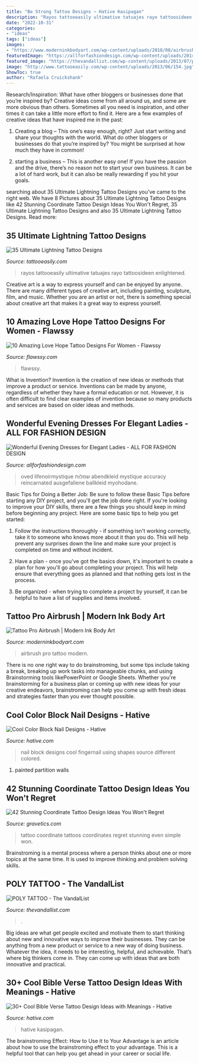 ```yaml
---
title: "Be Strong Tattoo Designs ~ Hative Kasipagan"
description: "Rayos tattooeasily ultimative tatuajes rayo tattoosideen enlightened"
date: "2022-10-31"
categories:
- "ideas"
tags: ["ideas"]
images:
- "https://www.moderninkbodyart.com/wp-content/uploads/2018/08/airbrush-pro-5.jpg"
featuredImage: "https://allforfashiondesign.com/wp-content/uploads/2014/01/ar-12.jpg"
featured_image: "https://thevandallist.com/wp-content/uploads/2013/07/poly-11.jpg"
image: "http://www.tattooeasily.com/wp-content/uploads/2013/06/154.jpg"
ShowToc: true
author: "Rafaela Cruickshank"
---
```



Research/Inspiration: What have other bloggers or businesses done that you’re inspired by?
Creative ideas come from all around us, and some are more obvious than others. Sometimes all you need is inspiration, and other times it can take a little more effort to find it. Here are a few examples of creative ideas that have inspired me in the past: 
1. Creating a blog – This one’s easy enough, right? Just start writing and share your thoughts with the world. What do other bloggers or businesses do that you’re inspired by? You might be surprised at how much they have in common! 

2. starting a business – This is another easy one! If you have the passion and the drive, there’s no reason not to start your own business. It can be a lot of hard work, but it can also be really rewarding if you hit your goals.

	

		
searching about 35 Ultimate Lightning Tattoo Designs you've came to the right web. We have 8 Pictures about 35 Ultimate Lightning Tattoo Designs like 42 Stunning Coordinate Tattoo Design Ideas You Won&#039;t Regret, 35 Ultimate Lightning Tattoo Designs and also 35 Ultimate Lightning Tattoo Designs. Read more:
		
    
## 35 Ultimate Lightning Tattoo Designs

<img loading=lazy src="http://www.tattooeasily.com/wp-content/uploads/2013/06/154.jpg" onerror="this.onerror=null;this.src='https://tse3.mm.bing.net/th?id=OIP.U8axyetNIsdaFKxx5D5EIwHaQJ&amp;pid=15.1';" alt="35 Ultimate Lightning Tattoo Designs">

_Source: tattooeasily.com_

>rayos tattooeasily ultimative tatuajes rayo tattoosideen enlightened. 

	

Creative art is a way to express yourself and can be enjoyed by anyone. There are many different types of creative art, including painting, sculpture, film, and music. Whether you are an artist or not, there is something special about creative art that makes it a great way to express yourself.

    
## 10 Amazing Love Hope Tattoo Designs For Women - Flawssy

<img loading=lazy src="https://www.flawssy.com/wp-content/uploads/2016/06/hape-tattoos-for-womens.jpg" onerror="this.onerror=null;this.src='https://tse4.mm.bing.net/th?id=OIP.d8dsEDJK_w2UpeZ_DHEFGwHaJ7&amp;pid=15.1';" alt="10 Amazing Love Hope Tattoo Designs For Women - Flawssy">

_Source: flawssy.com_

>flawssy. 

	

What is Invention?
Invention is the creation of new ideas or methods that improve a product or service. Inventions can be made by anyone, regardless of whether they have a formal education or not. However, it is often difficult to find clear examples of invention because so many products and services are based on older ideas and methods.

    
## Wonderful Evening Dresses For Elegant Ladies - ALL FOR FASHION DESIGN

<img loading=lazy src="https://allforfashiondesign.com/wp-content/uploads/2014/01/ar-12.jpg" onerror="this.onerror=null;this.src='https://tse3.mm.bing.net/th?id=OIP.P-MRWB6IVZPeNImPU5tF-wHaLG&amp;pid=15.1';" alt="Wonderful Evening Dresses for Elegant Ladies - ALL FOR FASHION DESIGN">

_Source: allforfashiondesign.com_

>oved lifenoirmystique שמלות abendkleid mystique accuracy reincarnated ausgefallene ballkleid myohodane. 

	

Basic Tips for Doing a Better Job: Be sure to follow these Basic Tips before starting any DIY project, and you'll get the job done right.
If you're looking to improve your DIY skills, there are a few things you should keep in mind before beginning any project. Here are some basic tips to help you get started: 
1) Follow the instructions thoroughly - if something isn't working correctly, take it to someone who knows more about it than you do. This will help prevent any surprises down the line and make sure your project is completed on time and without incident. 

2) Have a plan - once you've got the basics down, it's important to create a plan for how you'll go about completing your project. This will help ensure that everything goes as planned and that nothing gets lost in the process. 

3) Be organized - when trying to complete a project by yourself, it can be helpful to have a list of supplies and items involved.

    
## Tattoo Pro Airbrush | Modern Ink Body Art

<img loading=lazy src="https://www.moderninkbodyart.com/wp-content/uploads/2018/08/airbrush-pro-5.jpg" onerror="this.onerror=null;this.src='https://tse2.mm.bing.net/th?id=OIP.vw4UZ65BumBp1pJcRTjq4QHaNL&amp;pid=15.1';" alt="Tattoo Pro Airbrush | Modern Ink Body Art">

_Source: moderninkbodyart.com_

>airbrush pro tattoo modern. 

	

There is no one right way to do brainstroming, but some tips include taking a break, breaking up work tasks into manageable chunks, and using Brainstorming tools likePowerPoint or Google Sheets. Whether you're brainstorming for a business plan or coming up with new ideas for your creative endeavors, brainstroming can help you come up with fresh ideas and strategies faster than you ever thought possible.

    
## Cool Color Block Nail Designs - Hative

<img loading=lazy src="https://hative.com/wp-content/uploads/2014/11/color-block-nail-designs/6-color-block-nail-designs.jpg" onerror="this.onerror=null;this.src='https://tse4.mm.bing.net/th?id=OIP.zCgub5iwRDbvFUFMhhvCMQHaLH&amp;pid=15.1';" alt="Cool Color Block Nail Designs - Hative">

_Source: hative.com_

>nail block designs cool fingernail using shapes source different colored. 

	

1. painted partition walls

    
## 42 Stunning Coordinate Tattoo Design Ideas You Won&#039;t Regret

<img loading=lazy src="https://www.gravetics.com/wp-content/uploads/2017/03/Even-More-Simple.jpg" onerror="this.onerror=null;this.src='https://tse3.mm.bing.net/th?id=OIP.iUOhS51RpOgckJhATtJtIwHaJ4&amp;pid=15.1';" alt="42 Stunning Coordinate Tattoo Design Ideas You Won&#039;t Regret">

_Source: gravetics.com_

>tattoo coordinate tattoos coordinates regret stunning even simple won. 

	

Brainstroming is a mental process where a person thinks about one or more topics at the same time. It is used to improve thinking and problem solving skills.

    
## POLY TATTOO - The VandalList

<img loading=lazy src="https://thevandallist.com/wp-content/uploads/2013/07/poly-11.jpg" onerror="this.onerror=null;this.src='https://tse2.mm.bing.net/th?id=OIP.EKUUwwRhVj0Mf4TeInX4cAHaJ4&amp;pid=15.1';" alt="POLY TATTOO - The VandalList">

_Source: thevandallist.com_

>. 

	

Big ideas are what get people excited and motivate them to start thinking about new and innovative ways to improve their businesses. They can be anything from a new product or service to a new way of doing business. Whatever the idea, it needs to be interesting, helpful, and achievable. That’s where big thinkers come in. They can come up with ideas that are both innovative and practical.

    
## 30+ Cool Bible Verse Tattoo Design Ideas With Meanings - Hative

<img loading=lazy src="http://hative.com/wp-content/uploads/2014/03/bible-verse-tattoos/17-matthew-19-26-with-cross.jpg" onerror="this.onerror=null;this.src='https://tse3.mm.bing.net/th?id=OIP.cJpm_cDYq8UcPWHJwkveVQHaNI&amp;pid=15.1';" alt="30+ Cool Bible Verse Tattoo Design Ideas with Meanings - Hative">

_Source: hative.com_

>hative kasipagan. 

	

The brainstroming Effect: How to Use it to Your Advantage is an article about how to use the brainstroming effect to your advantage. This is a helpful tool that can help you get ahead in your career or social life.

